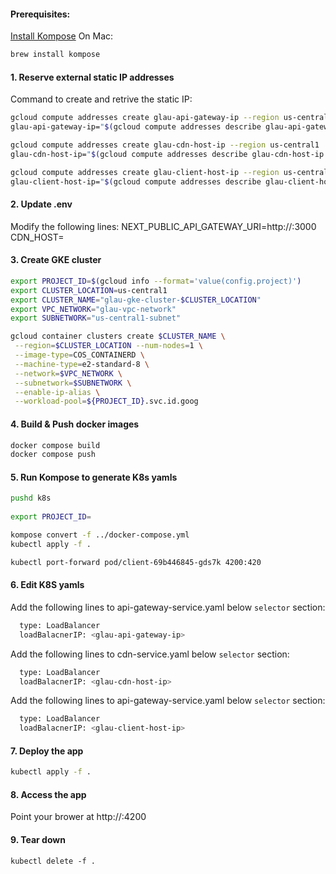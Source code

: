 #### Prerequisites:    
[Install Kompose](https://kubernetes.io/docs/tasks/configure-pod-container/translate-compose-kubernetes/) 
On Mac:
```bash
brew install kompose
```

#### 1. Reserve external static IP addresses
Command to create and retrive the static IP:   
```bash
gcloud compute addresses create glau-api-gateway-ip --region us-central1
glau-api-gateway-ip="$(gcloud compute addresses describe glau-api-gateway-ip --region=us-central1 --format='value(address)')"
```
```bash
gcloud compute addresses create glau-cdn-host-ip --region us-central1
glau-cdn-host-ip="$(gcloud compute addresses describe glau-cdn-host-ip --region=us-central1 --format='value(address)')"
```
```bash
gcloud compute addresses create glau-client-host-ip --region us-central1
glau-client-host-ip="$(gcloud compute addresses describe glau-client-host-ip --region=us-central1 --format='value(address)')"
```
     
#### 2. Update .env 
Modify the following lines:
NEXT_PUBLIC_API_GATEWAY_URI=http://<glau-api-gateway-ip>:3000
CDN_HOST=<glau-cdn-host-ip>
      
    
#### 3. Create GKE cluster
```bash
export PROJECT_ID=$(gcloud info --format='value(config.project)')
export CLUSTER_LOCATION=us-central1
export CLUSTER_NAME="glau-gke-cluster-$CLUSTER_LOCATION"
export VPC_NETWORK="glau-vpc-network"
export SUBNETWORK="us-central1-subnet"

gcloud container clusters create $CLUSTER_NAME \
 --region=$CLUSTER_LOCATION --num-nodes=1 \
 --image-type=COS_CONTAINERD \
 --machine-type=e2-standard-8 \
 --network=$VPC_NETWORK \
 --subnetwork=$SUBNETWORK \
 --enable-ip-alias \
 --workload-pool=${PROJECT_ID}.svc.id.goog
```
   
     
#### 4. Build & Push docker images
```bash
docker compose build
docker compose push
```
   
          
#### 5. Run Kompose to generate K8s yamls
```bash
pushd k8s
 
export PROJECT_ID=

kompose convert -f ../docker-compose.yml
kubectl apply -f .

kubectl port-forward pod/client-69b446845-gds7k 4200:420
```

    
#### 6. Edit K8S yamls
Add the following lines to api-gateway-service.yaml below `selector` section:
```bash
  type: LoadBalancer
  loadBalacnerIP: <glau-api-gateway-ip>    
```
Add the following lines to cdn-service.yaml below `selector` section:
```bash
  type: LoadBalancer
  loadBalacnerIP: <glau-cdn-host-ip>
```
Add the following lines to api-gateway-service.yaml below `selector` section:
```bash
  type: LoadBalancer
  loadBalacnerIP: <glau-client-host-ip>
```

    
#### 7. Deploy the app
```bash
kubectl apply -f .
```


#### 8. Access the app
Point your brower at http://<glau-client-host-ip>:4200

    
#### 9. Tear down
```badh
kubectl delete -f .
```


